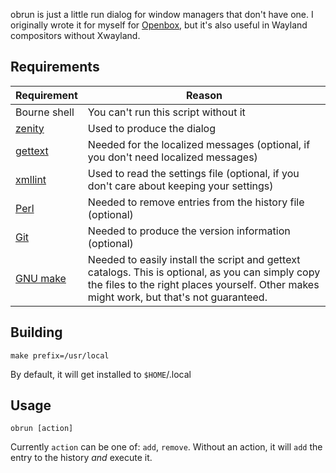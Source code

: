 obrun is just a little run dialog for window managers that don't have one.  I originally wrote it for myself for [Openbox](http://openbox.org/), but it's also useful in Wayland compositors without Xwayland.

## Requirements

[gettext]: https://www.gnu.org/software/gettext/
[Git]: https://git-scm.com/
[GNU Make]: https://www.gnu.org/software/make/
[Perl]: https://www.perl.org/
[xmllint]: http://xmlsoft.org/
[zenity]: https://wiki.gnome.org/Projects/Zenity

Requirement  | Reason
-------------|-----------------------------------------------------------------
Bourne shell | You can't run this script without it
[zenity]     | Used to produce the dialog
[gettext]    | Needed for the localized messages (optional, if you don't need localized messages)
[xmllint]    | Used to read the settings file (optional, if you don't care about keeping your settings)
[Perl]       | Needed to remove entries from the history file (optional)
[Git]        | Needed to produce the version information (optional)
[GNU make]   | Needed to easily install the script and gettext catalogs.  This is optional, as you can simply copy the files to the right places yourself. Other makes might work, but that's not guaranteed.

## Building

`make prefix=/usr/local`

By default, it will get installed to `$HOME`/.local

## Usage

`obrun [action]`

Currently `action` can be one of: `add`, `remove`.  Without an action, it will `add` the entry to the history *and* execute it.
